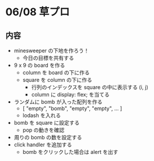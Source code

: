 # 06/08 草プロ

## 内容

- minesweeper の下地を作ろう！
  - 今日の目標を共有する
- 9 x 9 の board を作る
  - column を board の下に作る
  - square を column の下に作る
    - 行列のインデックスを square の中に表示する (i, j)
    - column に display: flex; を当てる
- ランダムに bomb が入った配列を作る
  - [ "empty", "bomb", "empty", "empty", ... ]
  - lodash を入れる
- bomb を square に設定する
  - pop の動きを確認
- 周りの bomb の数を設定する
- click handler を追加する
  - bomb をクリックした場合は alert を出す
